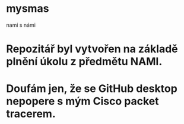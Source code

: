 ﻿# mysmas
nami s námi
# Repozitář byl vytvořen na základě plnění úkolu z předmětu NAMI. 
# Doufám jen, že se GitHub desktop nepopere s mým Cisco packet tracerem.

